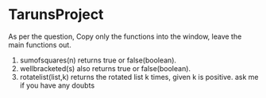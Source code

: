 # TarunsProject
  As per the question, Copy only the functions into the window, leave the main functions out.
  1. sumofsquares(n) returns true or false(boolean).
  2. wellbracketed(s) also returns true or false(boolean).
  3. rotatelist(list,k) returns the rotated list k times, given k is positive.
  ask me if you have any doubts
